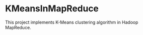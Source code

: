 KMeansInMapReduce
=================

This project implements K-Means clustering algorithm in Hadoop MapReduce. 

